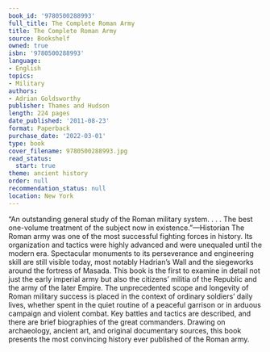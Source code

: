 ```yaml
---
book_id: '9780500288993'
full_title: The Complete Roman Army
title: The Complete Roman Army
source: Bookshelf
owned: true
isbn: '9780500288993'
language:
- English
topics:
- Military
authors:
- Adrian Goldsworthy
publisher: Thames and Hudson
length: 224 pages
date_published: '2011-08-23'
format: Paperback
purchase_date: '2022-03-01'
type: book
cover_filename: 9780500288993.jpg
read_status:
  start: true
theme: ancient history
order: null
recommendation_status: null
location: New York
---
```

“An outstanding general study of the Roman military system. . . . The best one-volume treatment of the subject now in existence.”—Historian
The Roman army was one of the most successful fighting forces in history. Its organization and tactics were highly advanced and were unequaled until the modern era. Spectacular monuments to its perseverance and engineering skill are still visible today, most notably Hadrian’s Wall and the siegeworks around the fortress of Masada.
This book is the first to examine in detail not just the early imperial army but also the citizens’ militia of the Republic and the army of the later Empire. The unprecedented scope and longevity of Roman military success is placed in the context of ordinary soldiers’ daily lives, whether spent in the quiet routine of a peaceful garrison or in arduous campaign and violent combat. Key battles and tactics are described, and there are brief biographies of the great commanders.
Drawing on archaeology, ancient art, and original documentary sources, this book presents the most convincing history ever published of the Roman army.

